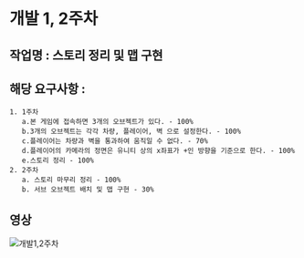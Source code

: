 # 개발 1, 2주차

## 작업명 : 스토리 정리 및 맵 구현

## 해당 요구사항 : 
    1. 1주차
       a.본 게임에 접속하면 3개의 오브젝트가 있다. - 100%
       b.3개의 오브젝트는 각각 차량, 플레이어, 벽 으로 설정한다. - 100%
       c.플레이어는 차량과 벽을 통과하여 움직일 수 없다. - 70%
       d.플레이어의 카메라의 정면은 유니티 상의 x좌표가 +인 방향을 기준으로 한다. - 100%
       e.스토리 정리 - 100%  
    2. 2주차 
       a. 스토리 마무리 정리 - 100%
       b. 서브 오브젝트 배치 및 맵 구현 - 30%

## 영상
![개발1,2주차](./img/2020_LastAD_2Week.gif)
